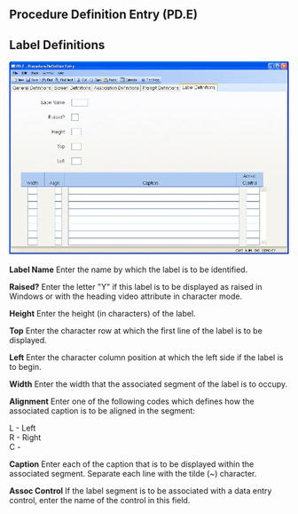 ##  Procedure Definition Entry (PD.E)

<PageHeader />

##  Label Definitions

![](./PD-E-5.jpg)

**Label Name** Enter the name by which the label is to be identified.  
  
**Raised?** Enter the letter "Y" if this label is to be displayed as raised in
Windows or with the heading video attribute in character mode.  
  
**Height** Enter the height (in characters) of the label.  
  
**Top** Enter the character row at which the first line of the label is to be
displayed.  
  
**Left** Enter the character column position at which the left side if the
label is to begin.  
  
**Width** Enter the width that the associated segment of the label is to
occupy.  
  
**Alignment** Enter one of the following codes which defines how the
associated caption is to be aligned in the segment:  
  
L - Left  
R - Right  
C -  
  
**Caption** Enter each of the caption that is to be displayed within the
associated segment. Separate each line with the tilde (~) character.  
  
**Assoc Control** If the label segment is to be associated with a data entry
control, enter the name of the control in this field.  
  
  
<badge text= "Version 8.10.57" vertical="middle" />

<PageFooter />